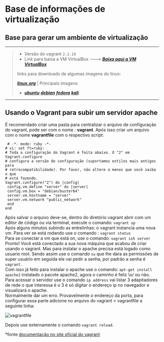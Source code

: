 # Base de informações de virtualização

## Base para gerar um ambiente de virtualização
---
> - Versão do vagrant `2.2.19` 
> - Link para baixa a VM VirtualBox  ---> [***Baixa aqui a VM VirtualBox***](https://www.virtualbox.org/wiki/Downloads)
>
> links para downloads de algumas imagens do linux: 
>
> [***linux.org***](https://www.linux.org/pages/download/) | Principais imagens
> 
> - [***ubuntu***](https://www.ubuntu.com/download)  [***debian***](https://www.debian.org/distrib/ftplist) [***fedora***](https://getfedora.org/)
>   [***kali***](https://www.kali.org/downloads/)
 ---
 
 ## Usando o Vagrant para subir um servidor apache
 
 É recomendado criar uma pasta para centralizar o arquivo de configuração do vagrant, pode ser com o nome : **vagrant**. 
 Após isso criar um arquivo com o nome __vagrantfile__ com o respectivo script:
 ```script
  # -*- mode: ruby ​​-*-
# vi: set ft=ruby:
# Toda a configuração do Vagrant é feita abaixo. O "2" em Vagrant.configure
# configura a versão de configuração (suportamos estilos mais antigos para
# retrocompatibilidade). Por favor, não altere a menos que você saiba o que
# está fazendo.
Vagrant.configure("2") do |config|
  config.vm.define "server" do |server|
  config.vm.box = "debian/buster64"
  server.vm.hostname = "server"
  server.vm.network "public_network"
  end  
end
 ```
 
 Após salvar o arquivo deve-se, dentro do diretório vagrant abrir com um editor de código ou via terminal, execute o comando: `vagrant up` <br>
 Após alguns minutos subindo as entrelinhas: o vagrant instancia uma nova vm. Para ver se está rodando use o comando : `vagrant status` <br>
 Para se conectar a vm que está on, use o comando: `vagrant ssh server`  <br>
 Pronto! Você está conectado a sua nova máquina que acabou de criar usando o vagrant. Mas para instalar o apache precisa está logado como usuario root. 
Sendo assim use o comando `su` que lhe dara as permissões de super usuário em seguida ele vai pedir a senha, por padrão a senha é `vagrant`. <br>
 Com isso já feito para instalar o apache use o comando: `apt-get install apache2` instalado o pacote apache2, agora o caminho é feliz \o/ ou não. <br>
 Para acessar o servidor use o comando `ip address` vai listar 3 adapitadores de rede o que interessa é o 3 é só digitar o endereço ip no navegador e visualizará o apache. <br>
 Normalmente dar um erro. Provavelmente o endereço da porta, para configurar essa parte adicione no arquivo do vagrant > vagrantfile a seguinte linha: 
 
 ![vagrantfile](https://user-images.githubusercontent.com/40548971/157384859-f0b97668-37b0-4525-9dea-06d6d3930080.png)

Depois use externamente o comando `vagrant reload`.



*fonte
[documentação no site oficial do vagrant](https://www.vagrantup.com/docs)
 
 
 
 
 
 
 
 
 
